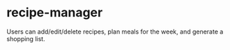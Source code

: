 # recipe-manager
Users can add/edit/delete recipes, plan meals for the week, and generate a shopping list.
